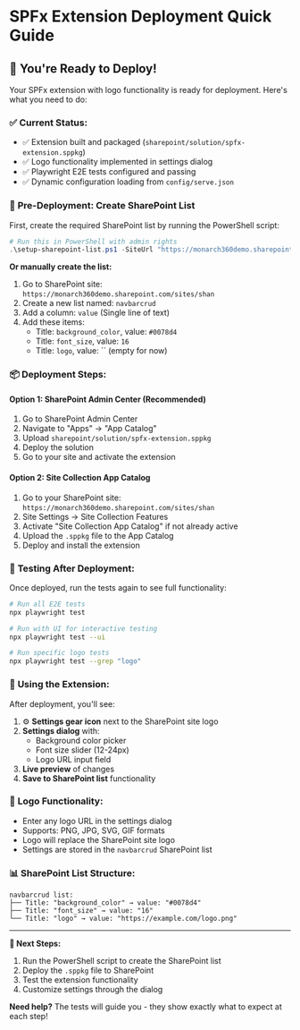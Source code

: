 # SPFx Extension Deployment Quick Guide

## 🚀 You're Ready to Deploy!

Your SPFx extension with logo functionality is ready for deployment. Here's what you need to do:

### ✅ **Current Status:**
- ✅ Extension built and packaged (`sharepoint/solution/spfx-extension.sppkg`)
- ✅ Logo functionality implemented in settings dialog
- ✅ Playwright E2E tests configured and passing
- ✅ Dynamic configuration loading from `config/serve.json`

### 🔧 **Pre-Deployment: Create SharePoint List**

First, create the required SharePoint list by running the PowerShell script:

```powershell
# Run this in PowerShell with admin rights
.\setup-sharepoint-list.ps1 -SiteUrl "https://monarch360demo.sharepoint.com/sites/shan"
```

**Or manually create the list:**
1. Go to SharePoint site: `https://monarch360demo.sharepoint.com/sites/shan`
2. Create a new list named: `navbarcrud`
3. Add a column: `value` (Single line of text)
4. Add these items:
   - Title: `background_color`, value: `#0078d4`
   - Title: `font_size`, value: `16`
   - Title: `logo`, value: `` (empty for now)

### 📦 **Deployment Steps:**

#### Option 1: SharePoint Admin Center (Recommended)
1. Go to SharePoint Admin Center
2. Navigate to "Apps" → "App Catalog"
3. Upload `sharepoint/solution/spfx-extension.sppkg`
4. Deploy the solution
5. Go to your site and activate the extension

#### Option 2: Site Collection App Catalog
1. Go to your SharePoint site: `https://monarch360demo.sharepoint.com/sites/shan`
2. Site Settings → Site Collection Features
3. Activate "Site Collection App Catalog" if not already active
4. Upload the `.sppkg` file to the App Catalog
5. Deploy and install the extension

### 🧪 **Testing After Deployment:**

Once deployed, run the tests again to see full functionality:

```bash
# Run all E2E tests
npx playwright test

# Run with UI for interactive testing
npx playwright test --ui

# Run specific logo tests
npx playwright test --grep "logo"
```

### 🎨 **Using the Extension:**

After deployment, you'll see:
1. ⚙️ **Settings gear icon** next to the SharePoint site logo
2. **Settings dialog** with:
   - Background color picker
   - Font size slider (12-24px)
   - Logo URL input field
3. **Live preview** of changes
4. **Save to SharePoint list** functionality

### 🔧 **Logo Functionality:**
- Enter any logo URL in the settings dialog
- Supports: PNG, JPG, SVG, GIF formats
- Logo will replace the SharePoint site logo
- Settings are stored in the `navbarcrud` SharePoint list

### 📊 **SharePoint List Structure:**
```
navbarcrud list:
├── Title: "background_color" → value: "#0078d4"
├── Title: "font_size" → value: "16"
└── Title: "logo" → value: "https://example.com/logo.png"
```

---

**🎯 Next Steps:**
1. Run the PowerShell script to create the SharePoint list
2. Deploy the `.sppkg` file to SharePoint
3. Test the extension functionality
4. Customize settings through the dialog

**Need help?** The tests will guide you - they show exactly what to expect at each step!
